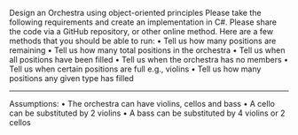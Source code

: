 Design an Orchestra using object-oriented principles
Please take the following requirements and create an implementation in C#.  Please share the code via a GitHub repository, or other online method.
Here are a few methods that you should be able to run:
•	Tell us how many positions are remaining
•	Tell us how many total positions in the orchestra
•	Tell us when all positions have been filled
•	Tell us when the orchestra has no members
•	Tell us when certain positions are full e.g., violins
•	Tell us how many positions any given type has filled
________________________________________
Assumptions:
•	The orchestra can have violins, cellos and bass
•	A cello can be substituted by 2 violins
•	A bass can be substituted by 4 violins or 2 cellos
